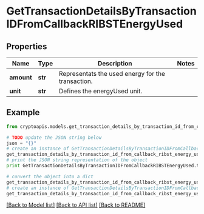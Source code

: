 # GetTransactionDetailsByTransactionIDFromCallbackRIBSTEnergyUsed


## Properties
Name | Type | Description | Notes
------------ | ------------- | ------------- | -------------
**amount** | **str** | Representats the used energy for the  transaction. | 
**unit** | **str** | Defines the energyUsed unit. | 

## Example

```python
from cryptoapis.models.get_transaction_details_by_transaction_id_from_callback_ribst_energy_used import GetTransactionDetailsByTransactionIDFromCallbackRIBSTEnergyUsed

# TODO update the JSON string below
json = "{}"
# create an instance of GetTransactionDetailsByTransactionIDFromCallbackRIBSTEnergyUsed from a JSON string
get_transaction_details_by_transaction_id_from_callback_ribst_energy_used_instance = GetTransactionDetailsByTransactionIDFromCallbackRIBSTEnergyUsed.from_json(json)
# print the JSON string representation of the object
print GetTransactionDetailsByTransactionIDFromCallbackRIBSTEnergyUsed.to_json()

# convert the object into a dict
get_transaction_details_by_transaction_id_from_callback_ribst_energy_used_dict = get_transaction_details_by_transaction_id_from_callback_ribst_energy_used_instance.to_dict()
# create an instance of GetTransactionDetailsByTransactionIDFromCallbackRIBSTEnergyUsed from a dict
get_transaction_details_by_transaction_id_from_callback_ribst_energy_used_form_dict = get_transaction_details_by_transaction_id_from_callback_ribst_energy_used.from_dict(get_transaction_details_by_transaction_id_from_callback_ribst_energy_used_dict)
```
[[Back to Model list]](../README.md#documentation-for-models) [[Back to API list]](../README.md#documentation-for-api-endpoints) [[Back to README]](../README.md)


